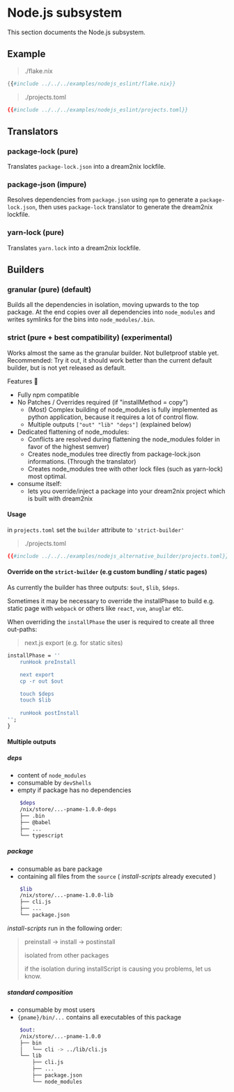 # Node.js subsystem

This section documents the Node.js subsystem.

## Example

> ./flake.nix

```nix
{{#include ../../../examples/nodejs_eslint/flake.nix}}
```

> ./projects.toml

```toml
{{#include ../../../examples/nodejs_eslint/projects.toml}}
```

## Translators

### package-lock (pure)

Translates `package-lock.json` into a dream2nix lockfile.

### package-json (impure)

Resolves dependencies from `package.json` using `npm` to generate a
`package-lock.json`, then uses `package-lock` translator to generate the
dream2nix lockfile.

### yarn-lock (pure)

Translates `yarn.lock` into a dream2nix lockfile.

## Builders

### granular (pure) (default)

Builds all the dependencies in isolation, moving upwards to the top
package.
At the end copies over all dependencies into `node_modules` and writes
symlinks for the bins into `node_modules/.bin`.

### strict (pure + best compatibility) (experimental)

Works almost the same as the granular builder. Not bulletproof stable yet.
Recommended: Try it out, it should work better than the current default builder, but is not yet released as default.

Features 🌈

- Fully npm compatible
- No Patches / Overrides required (if "installMethod = copy")
  - (Most) Complex building of node_modules is fully implemented as python application, because it requires a lot of control flow.
  - Multiple outputs `["out" "lib" "deps"]` (explained below)
- Dedicated flattening of node_modules:
  - Conflicts are resolved during flattening the node_modules folder in favor of the highest semver)
  - Creates node_modules tree directly from package-lock.json informations. (Through the translator)
  - Creates node_modules tree with other lock files (such as yarn-lock) most optimal.
- consume itself:
  - lets you override/inject a package into your dream2nix project which is built with dream2nix

#### Usage

in `projects.toml` set the `builder` attribute to `'strict-builder'`

> ./projects.toml

```toml
{{#include ../../../examples/nodejs_alternative_builder/projects.toml}}
```

#### Override on the `strict-builder` (e.g custom bundling / static pages)

As currently the builder has three outputs: `$out`, `$lib`, `$deps`.

Sometimes it may be necessary to override the installPhase to build e.g. static page with `webpack` or others like `react`, `vue`, `anuglar` etc.

When overriding the `installPhase` the user is required to create all three out-paths:

> next.js export (e.g. for static sites)

```nix
installPhase = ''
    runHook preInstall

    next export
    cp -r out $out

    touch $deps
    touch $lib
    
    runHook postInstall
'';
}
```

#### Multiple outputs

##### deps

- content of `node_modules`
- consumable by `devShells`
- empty if package has no dependencies

```bash
    $deps
    /nix/store/...-pname-1.0.0-deps
    ├── .bin
    ├── @babel
    ├── ...
    └── typescript
```

##### package

- consumable as bare package
- containing all files from the `source` ( _install-scripts_ already executed )

```bash
    $lib
    /nix/store/...-pname-1.0.0-lib
    ├── cli.js
    ├── ...
    └── package.json
```

_install-scripts_ run in the following order:

> preinstall ->  install -> postinstall
>
> isolated from other packages
>
> if the isolation during installScript is causing you problems, let us know.

##### standard composition

- consumable by most users
- `{pname}/bin/...` contains all executables of this package

```bash
    $out:
    /nix/store/...-pname-1.0.0
    ├── bin
    │   └── cli -> ../lib/cli.js
    └── lib
        ├── cli.js 
        ├── ...
        ├── package.json 
        └── node_modules 
```
